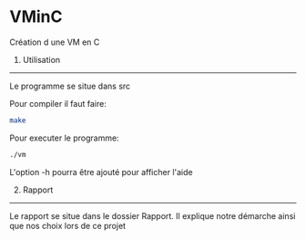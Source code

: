 # VMinC
Création d une VM en C

1) Utilisation
-----

Le programme se situe dans src

Pour compiler il faut faire:

```bash
make
```

Pour executer le programme:
```bash
./vm
```

L'option -h pourra être ajouté pour afficher l'aide

2) Rapport
-----

Le rapport se situe dans le dossier Rapport.
Il explique notre démarche ainsi que nos choix lors de ce projet


